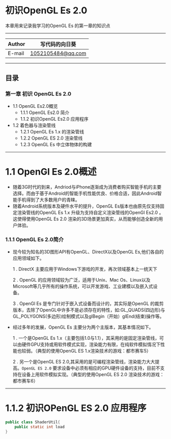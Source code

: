 初识OpenGL Es 2.0
=======
本章用来记录我学习的OpenGL Es 的第一章的知识点

***

|Author|写代码的向日葵|
|---|---
|E-mail|1052105484@qq.com

***

## 目录
### 第一章 初识 OpenGL Es 2.0
* 1.1 OpenGL Es2.0概览
  * 1.1.1 OpenGL Es2.0 简介
  * 1.1.2 初识OpenGL Es2.0 应用程序
* 1.2 着色器与渲染管线
  * 1.2.1 OpenGL Es 1.x 的渲染管线
  * 1.2.2 OpenGL ES 2.0 渲染管线
  * 1.2.3 OpenGL Es 中立体物体的构建
  
*****
    
# 1.1 OpenGl Es 2.0概述
* 随着3G时代的到来，Andriod与iPhone逐渐成为消费者购买智能手机的主要选择。而由于基于Android的智能手机性能优良、价格合适，因此Android智能手机得到了大多数用户的青睐。
* 随着Android系统版本及硬件水平的提升，OpenGL Es版本也由原先仅支持固定渲染管线的OpenGL Es 1.x 升级为支持自定义渲染管线的OpenGl Es2.0 。这使得使用OpenGL Es 2.0 渲染的3D场景更加真实，从而能够创造全新的用户体验。
        
### 1.1.1 OpenGL Es 2.0简介
* 现今较为知名的3D图形API有OpenGL、DirectX以及OpenGL Es,他们各自的应用领域如下。

    1 . DirectX 主要应用于Windows下游戏的开发，再次领域基本上一统天下
   
    2 . OpenGL 的应用领域较为广泛，适用于Unix、Mac Os、Linux以及Microsoft等几乎所有的操作系统，可以开发游戏、工业建模以及嵌入式设备。
   
    3 . OpenGl Es 是专门针对于嵌入式设备而设计的，其实际是OpenGL 的裁剪版本，去除了OpenGL中许多不是必须存在的特性，如:GL_QUADS(四边形)与GL_POLYGONS(多边形)绘制模式以及glBegin（开始）glEnd(结束)操作等。

* 经过多年的发展，OpenGL Es 主要分为两个主版本，其基本情况如下。

    1 . 一个是OpenGL Es 1.x（主要包括1.0与1.1），其采用的是固定渲染管线，可以由硬件GPU支持或用软件模式实现，渲染能力有限，在纯软件模拟情况下性能也较弱。（典型的使用OpenGL ES 1.x渲染技术的游戏：都市赛车5）
    
    2 . 另一个是OpenGL ES 2.0,其采用的是可编程渲染管线，渲染能力大大提高。`OpenGL ES 2.0`  要求设备中必须有相应的GPU硬件设备的支持，目前不支持在设备上用软件模拟实现。（典型的使用OpenGL ES 2.0 渲染技术的游戏：都市赛车6）
    
***
# 1.1.2 初识OPenGL ES 2.0 应用程序
    
    
````java
public class ShaderUtil{
    public static int load
}

    
